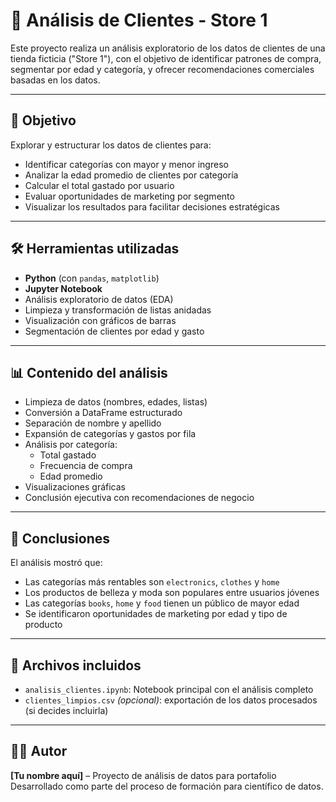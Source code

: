 # 🛒 Análisis de Clientes - Store 1

Este proyecto realiza un análisis exploratorio de los datos de clientes de una tienda ficticia ("Store 1"), con el objetivo de identificar patrones de compra, segmentar por edad y categoría, y ofrecer recomendaciones comerciales basadas en los datos.

---

## 📌 Objetivo

Explorar y estructurar los datos de clientes para:

- Identificar categorías con mayor y menor ingreso
- Analizar la edad promedio de clientes por categoría
- Calcular el total gastado por usuario
- Evaluar oportunidades de marketing por segmento
- Visualizar los resultados para facilitar decisiones estratégicas

---

## 🛠️ Herramientas utilizadas

- **Python** (con `pandas`, `matplotlib`)
- **Jupyter Notebook**
- Análisis exploratorio de datos (EDA)
- Limpieza y transformación de listas anidadas
- Visualización con gráficos de barras
- Segmentación de clientes por edad y gasto

---

## 📊 Contenido del análisis

- Limpieza de datos (nombres, edades, listas)
- Conversión a DataFrame estructurado
- Separación de nombre y apellido
- Expansión de categorías y gastos por fila
- Análisis por categoría:
  - Total gastado
  - Frecuencia de compra
  - Edad promedio
- Visualizaciones gráficas
- Conclusión ejecutiva con recomendaciones de negocio

---

## 🧠 Conclusiones

El análisis mostró que:

- Las categorías más rentables son `electronics`, `clothes` y `home`
- Los productos de belleza y moda son populares entre usuarios jóvenes
- Las categorías `books`, `home` y `food` tienen un público de mayor edad
- Se identificaron oportunidades de marketing por edad y tipo de producto

---

## 📁 Archivos incluidos

- `analisis_clientes.ipynb`: Notebook principal con el análisis completo
- `clientes_limpios.csv` _(opcional)_: exportación de los datos procesados (si decides incluirla)

---

## 🧑‍💻 Autor

**[Tu nombre aquí]** – Proyecto de análisis de datos para portafolio  
Desarrollado como parte del proceso de formación para científico de datos.

